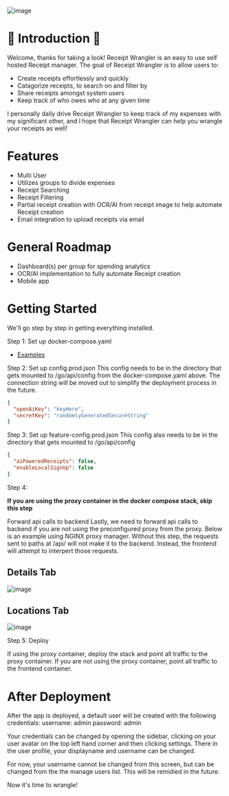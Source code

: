 ![image](https://github.com/Receipt-Wrangler/.github/assets/44912201/48922c60-d3c9-44d1-8354-4c54e8b5d657)

# 🧾 Introduction 🧾

Welcome, thanks for taking a look! Receipt Wrangler is an easy to use self hosted Receipt manager.
The goal of Receipt Wrangler is to allow users to:

- Create receipts effortlessly and quickly
- Catagorize receipts, to search on and filter by
- Share receipts amongst system users
- Keep track of who owes who at any given time

I personally daily drive Receipt Wrangler to keep track of my expenses with my significant other, and I hope that Receipt Wrangler can help you wrangle your receipts as well!

# Features

- Multi User
- Utilizes groups to divide expenses
- Receipt Searching
- Receipt Filtering
- Partial receipt creation with OCR/AI from receipt image to help automate Receipt creation
- Email integration to upload receipts via email

# General Roadmap

- Dashboard(s) per group for spending analytics
- OCR/AI implementation to fully automate Receipt creation
- Mobile app

# Getting Started

We'll go step by step in getting everything installed.

Step 1: Set up docker-compose.yaml

- [Examples](https://github.com/Receipt-Wrangler/.github/tree/main/examples)

Step 2: Set up config.prod.json
This config needs to be in the directory that gets mounted to /go/api/config from the docker-compose.yaml above.
The connection string will be moved out to simplify the deployment process in the future.

```json
{
  "openAiKey": "keyHere",
  "secretKey": "randomlyGeneratedSecureString"
}
```

Step 3: Set up feature-config.prod.json
This config also needs to be in the directory that gets mounted to /go/api/config

```json
{
  "aiPoweredReceipts": false,
  "enableLocalSignUp": false
}
```

Step 4:

**If you are using the proxy container in the docker compose stack, skip this step**

Forward api calls to backend
Lastly, we need to forward api calls to backend if you are not using the preconfigured proxy from the proxy.
Below is an example using NGINX proxy manager. Without this step, the requests sent to paths at /api/ will not make it to the backend. Instead, the frontend will attempt to interpert those requests.

## Details Tab

![image](https://github.com/Receipt-Wrangler/.github/assets/44912201/9690b448-93d2-41d7-8852-ef411d7283b5)

## Locations Tab

![image](https://github.com/Receipt-Wrangler/.github/assets/44912201/2fe17995-b4c2-40c1-91d3-c046a6666f4d)

Step 5: Deploy

If using the proxy container, deploy the stack and point all traffic to the proxy container.
If you are not using the proxy container, point all traffic to the frontend container.

# After Deployment

After the app is deployed, a default user will be created with the following credentials:
username: admin
password: admin

Your credentials can be changed by opening the sidebar, clicking on your user avatar on the top left hand corner and then clicking settings.
There in the user profile, your displayname and username can be changed.

For now, your username cannot be changed from this screen, but can be changed from the the manage users list. This will be remidied in the future.

Now it's time to wrangle!

